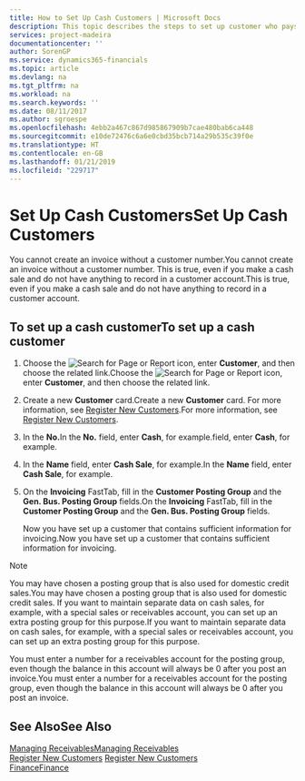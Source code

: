 ```yaml
---
title: How to Set Up Cash Customers | Microsoft Docs
description: This topic describes the steps to set up customer who pays in cash.
services: project-madeira
documentationcenter: ''
author: SorenGP
ms.service: dynamics365-financials
ms.topic: article
ms.devlang: na
ms.tgt_pltfrm: na
ms.workload: na
ms.search.keywords: ''
ms.date: 08/11/2017
ms.author: sgroespe
ms.openlocfilehash: 4ebb2a467c867d985867909b7cae480bab6ca448
ms.sourcegitcommit: e10de72476c6a6e0cbd35bcb714a29b535c39f0e
ms.translationtype: HT
ms.contentlocale: en-GB
ms.lasthandoff: 01/21/2019
ms.locfileid: "229717"
---
```

# <a name="set-up-cash-customers"></a><span data-ttu-id="e2db5-103">Set Up Cash Customers</span><span class="sxs-lookup"><span data-stu-id="e2db5-103">Set Up Cash Customers</span></span>
<span data-ttu-id="e2db5-104">You cannot create an invoice without a customer number.</span><span class="sxs-lookup"><span data-stu-id="e2db5-104">You cannot create an invoice without a customer number.</span></span> <span data-ttu-id="e2db5-105">This is true, even if you make a cash sale and do not have anything to record in a customer account.</span><span class="sxs-lookup"><span data-stu-id="e2db5-105">This is true, even if you make a cash sale and do not have anything to record in a customer account.</span></span>  

## <a name="to-set-up-a-cash-customer"></a><span data-ttu-id="e2db5-106">To set up a cash customer</span><span class="sxs-lookup"><span data-stu-id="e2db5-106">To set up a cash customer</span></span>  
1. <span data-ttu-id="e2db5-107">Choose the ![Search for Page or Report](media/ui-search/search_small.png "Search for Page or Report icon") icon, enter **Customer**, and then choose the related link.</span><span class="sxs-lookup"><span data-stu-id="e2db5-107">Choose the ![Search for Page or Report](media/ui-search/search_small.png "Search for Page or Report icon") icon, enter **Customer**, and then choose the related link.</span></span>  
2. <span data-ttu-id="e2db5-108">Create a new **Customer** card.</span><span class="sxs-lookup"><span data-stu-id="e2db5-108">Create a new **Customer** card.</span></span> <span data-ttu-id="e2db5-109">For more information, see [Register New Customers](sales-how-register-new-customers.md).</span><span class="sxs-lookup"><span data-stu-id="e2db5-109">For more information, see [Register New Customers](sales-how-register-new-customers.md).</span></span>
3. <span data-ttu-id="e2db5-110">In the **No.**</span><span class="sxs-lookup"><span data-stu-id="e2db5-110">In the **No.**</span></span> <span data-ttu-id="e2db5-111">field, enter **Cash**, for example.</span><span class="sxs-lookup"><span data-stu-id="e2db5-111">field, enter **Cash**, for example.</span></span>  
4. <span data-ttu-id="e2db5-112">In the **Name** field, enter **Cash Sale**, for example.</span><span class="sxs-lookup"><span data-stu-id="e2db5-112">In the **Name** field, enter **Cash Sale**, for example.</span></span>  
5. <span data-ttu-id="e2db5-113">On the **Invoicing** FastTab, fill in the **Customer Posting Group** and the **Gen. Bus. Posting Group** fields.</span><span class="sxs-lookup"><span data-stu-id="e2db5-113">On the **Invoicing** FastTab, fill in the **Customer Posting Group** and the **Gen. Bus. Posting Group** fields.</span></span>  

   <span data-ttu-id="e2db5-114">Now you have set up a customer that contains sufficient information for invoicing.</span><span class="sxs-lookup"><span data-stu-id="e2db5-114">Now you have set up a customer that contains sufficient information for invoicing.</span></span>  

> [!NOTE]  
>  <span data-ttu-id="e2db5-115">You may have chosen a posting group that is also used for domestic credit sales.</span><span class="sxs-lookup"><span data-stu-id="e2db5-115">You may have chosen a posting group that is also used for domestic credit sales.</span></span> <span data-ttu-id="e2db5-116">If you want to maintain separate data on cash sales, for example, with a special sales or receivables account, you can set up an extra posting group for this purpose.</span><span class="sxs-lookup"><span data-stu-id="e2db5-116">If you want to maintain separate data on cash sales, for example, with a special sales or receivables account, you can set up an extra posting group for this purpose.</span></span>  
>   
>  <span data-ttu-id="e2db5-117">You must enter a number for a receivables account for the posting group, even though the balance in this account will always be 0 after you post an invoice.</span><span class="sxs-lookup"><span data-stu-id="e2db5-117">You must enter a number for a receivables account for the posting group, even though the balance in this account will always be 0 after you post an invoice.</span></span>  

## <a name="see-also"></a><span data-ttu-id="e2db5-118">See Also</span><span class="sxs-lookup"><span data-stu-id="e2db5-118">See Also</span></span>
[<span data-ttu-id="e2db5-119">Managing Receivables</span><span class="sxs-lookup"><span data-stu-id="e2db5-119">Managing Receivables</span></span>](receivables-manage-receivables.md)  
<span data-ttu-id="e2db5-120">[Register New Customers](sales-how-register-new-customers.md)  </span><span class="sxs-lookup"><span data-stu-id="e2db5-120">[Register New Customers](sales-how-register-new-customers.md)  </span></span>  
[<span data-ttu-id="e2db5-121">Finance</span><span class="sxs-lookup"><span data-stu-id="e2db5-121">Finance</span></span>](finance.md)  

